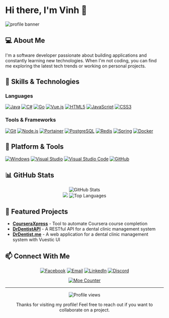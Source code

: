 # Hi there, I'm Vinh 👋

![profile banner](https://user-images.githubusercontent.com/10679055/128811821-2c8b1822-602b-46d9-884b-20c9d65f649d.gif)

## 💻 About Me

I'm a software developer passionate about building applications and constantly learning new technologies. When I'm not coding, you can find me exploring the latest tech trends or working on personal projects.

## 🚀 Skills & Technologies

### Languages
[![Java](https://img.shields.io/badge/-Java-%23ED8B00.svg?&style=flat-square&logo=java&logoColor=white)](https://www.java.com/)
[![C#](https://img.shields.io/badge/c%23%20-%23239120.svg?&style=flat-square&logo=c-sharp&logoColor=white)](https://docs.microsoft.com/en-us/dotnet/csharp/)
[![Go](https://img.shields.io/badge/Go%20-%2300ADD8.svg?&style=flat-square&logo=go&logoColor=white)](https://go.dev/)
[![Vue.js](https://img.shields.io/badge/Vue.js-%2335495e.svg?style=flat-square&logo=vuedotjs&logoColor=%234FC08D)](https://vuejs.org/)
[![HTML5](https://img.shields.io/badge/-HTML5-e34f26?style=flat-square&logo=HTML5&logoColor=fff)](https://html.spec.whatwg.org)
[![JavaScript](https://img.shields.io/badge/-JavaScript-e5cd0c?style=flat-square&logo=JavaScript&logoColor=000)](https://www.ecma-international.org)
[![CSS3](https://img.shields.io/badge/-CSS3-1572B6?style=flat-square&logo=css3&logoColor=white)](https://www.w3.org/Style/CSS/)

### Tools & Frameworks
[![Git](https://img.shields.io/badge/-Git-f05032?style=flat-square&logo=git&logoColor=white)](https://git-scm.com/)
[![Node.js](https://img.shields.io/badge/Node.js-%2343853D.svg?style=flat-square&logo=node.js&logoColor=white)](https://nodejs.org/)
[![Portainer](https://img.shields.io/badge/Portainer-%2300BFFF.svg?style=flat-square&logo=portainer&logoColor=white)](https://www.portainer.io/)
[![PostgreSQL](https://img.shields.io/badge/PostgreSQL-%23316192.svg?style=flat-square&logo=postgresql&logoColor=white)](https://www.postgresql.org/)
[![Redis](https://img.shields.io/badge/Redis-%23C72C48.svg?style=flat-square&logo=redis&logoColor=white)](https://redis.io/)
[![Spring](https://img.shields.io/badge/Spring-%236DB33F.svg?style=flat-square&logo=spring&logoColor=white)](https://spring.io/)
[![Docker](https://img.shields.io/badge/Docker-%230db7ed.svg?style=flat-square&logo=docker&logoColor=white)](https://www.docker.com/)

## 🔧 Platform & Tools
[![Windows](https://img.shields.io/badge/Windows-10-2376bc?style=flat-square&logo=windows&logoColor=white)](https://www.microsoft.com/windows/get-windows-10)
[![Visual Studio](https://img.shields.io/badge/Visual%20Studio-5C2D91.svg?style=flat-square&logo=visual-studio&logoColor=white)](https://visualstudio.microsoft.com/)
[![Visual Studio Code](https://img.shields.io/badge/IDE-Visual%20Studio%20Code-blue?style=flat-square&logo=visual-studio-code&logoColor=white)](https://code.visualstudio.com/)
[![GitHub](https://img.shields.io/badge/GitHub-%23121011.svg?style=flat-square&logo=github&logoColor=white)](https://github.com/)

## 📊 GitHub Stats

<div align="center">
  <img src="https://github-readme-stats.vercel.app/api?username=phamquangvinhfpt&show_icons=true&theme=radical" alt="GitHub Stats" />
</div>

<div align="center">
  <img src="https://github-profile-summary-cards.vercel.app/api/cards/stats?username=phamquangvinhfpt&theme=nord_dark" />
  <img src="https://github-readme-stats.vercel.app/api/top-langs/?username=phamquangvinhfpt&layout=compact&theme=radical" alt="Top Languages" />
</div>

## 🌟 Featured Projects

- **[CourseraXpress](https://github.com/phamquangvinhfpt/coursera-xpress)** - Tool to automate Coursera course completion
- **[DrDentistAPI](https://github.com/phamquangvinhfpt/dr-dentist-api)** - A RESTful API for a dental clinic management system
- **[DrDentist.me](https://github.com/phamquangvinhfpt/dr-dentist-vuestic)** - A web application for a dental clinic management system with Vuestic UI

## 📫 Connect With Me

<div align="center">
  
[![Facebook](https://img.shields.io/badge/PhamQuangVinh2002-1877F2?style=for-the-badge&logo=facebook&logoColor=white)](https://www.facebook.com/PhamQuangVinh2002/)
[![Email](https://img.shields.io/badge/-vinhpqse160633@fpt.edu.vn-911318?style=for-the-badge&logo=Mail.RU&logoColor=white)](mailto:vinhpq.official@gmail.com)
[![LinkedIn](https://img.shields.io/badge/LinkedIn-%230077B5.svg?style=for-the-badge&logo=linkedin&logoColor=white)](https://www.linkedin.com/in/phamquangvinhs)
[![Discord](https://img.shields.io/badge/Discord-%237289DA.svg?style=for-the-badge&logo=discord&logoColor=white)](https://discordapp.com/users/697054466352087050)

</div>

<div align="center">
  <p>
    <a href="https://count.getloli.com/"><img src="https://count.getloli.com/get/@phamquangvinh?theme=gelbooru" alt="Moe Counter" title="Moe Counter"></a>
  </p>
</div>

---

<div align="center">
  <img src="https://komarev.com/ghpvc/?username=phamquangvinhfpt&color=blueviolet&style=flat-square" alt="Profile views">
  <p>Thanks for visiting my profile! Feel free to reach out if you want to collaborate on a project.</p>
</div>
